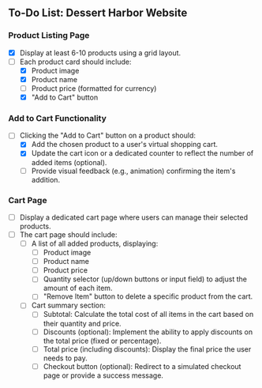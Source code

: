 ## To-Do List: Dessert Harbor Website

### Product Listing Page

- [x] Display at least 6-10 products using a grid layout.
- [ ] Each product card should include:
  - [x] Product image
  - [x] Product name
  - [ ] Product price (formatted for currency)
  - [x] "Add to Cart" button

### Add to Cart Functionality

- [ ] Clicking the "Add to Cart" button on a product should:
  - [x] Add the chosen product to a user's virtual shopping cart.
  - [x] Update the cart icon or a dedicated counter to reflect the number of added items (optional).
  - [ ] Provide visual feedback (e.g., animation) confirming the item's addition.

### Cart Page

- [ ] Display a dedicated cart page where users can manage their selected products.
- [ ] The cart page should include:
  - [ ] A list of all added products, displaying:
    - [ ] Product image
    - [ ] Product name
    - [ ] Product price
    - [ ] Quantity selector (up/down buttons or input field) to adjust the amount of each item.
    - [ ] "Remove Item" button to delete a specific product from the cart.
  - [ ] Cart summary section:
    - [ ] Subtotal: Calculate the total cost of all items in the cart based on their quantity and price.
    - [ ] Discounts (optional): Implement the ability to apply discounts on the total price (fixed or percentage).
    - [ ] Total price (including discounts): Display the final price the user needs to pay.
    - [ ] Checkout button (optional): Redirect to a simulated checkout page or provide a success message.
